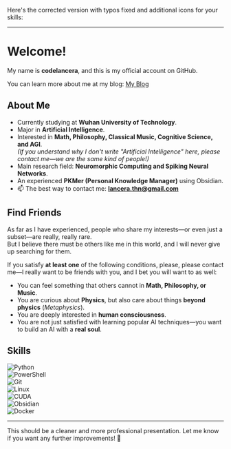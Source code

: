 Here's the corrected version with typos fixed and additional icons for your skills:

---

# Welcome!

My name is **codelancera**, and this is my official account on GitHub.

You can learn more about me at my blog: [My Blog](https://codelancera-offical.github.io/My-Blog)

## About Me

- Currently studying at **Wuhan University of Technology**.  
- Major in **Artificial Intelligence**.  
- Interested in **Math, Philosophy, Classical Music, Cognitive Science, and AGI**.  
  *(If you understand why I don't write "Artificial Intelligence" here, please contact me—we are the same kind of people!)*  
- Main research field: **Neuromorphic Computing and Spiking Neural Networks**.  
- An experienced **PKMer (Personal Knowledge Manager)** using Obsidian.  
- 📫 The best way to contact me: **lancera.thn@gmail.com**  

## Find Friends

As far as I have experienced, people who share my interests—or even just a subset—are really, really rare.  
But I believe there must be others like me in this world, and I will never give up searching for them.  

If you satisfy **at least one** of the following conditions, please, please contact me—I really want to be friends with you, and I bet you will want to as well:

- You can feel something that others cannot in **Math, Philosophy, or Music**.  
- You are curious about **Physics**, but also care about things **beyond physics** (*Metaphysics*).  
- You are deeply interested in **human consciousness**.  
- You are not just satisfied with learning popular AI techniques—you want to build an AI with a **real soul**.  

## Skills

![Python](https://img.shields.io/badge/-Python-3776AB?style=flat&logo=python&logoColor=white)  
![PowerShell](https://img.shields.io/badge/-PowerShell-5391FE?style=flat&logo=powershell&logoColor=white)  
![Git](https://img.shields.io/badge/-Git-F05032?style=flat&logo=git&logoColor=white)  
![Linux](https://img.shields.io/badge/-Linux-FCC624?style=flat&logo=linux&logoColor=black)  
![CUDA](https://img.shields.io/badge/-CUDA-76B900?style=flat&logo=nvidia&logoColor=white)  
![Obsidian](https://img.shields.io/badge/-Obsidian-483699?style=flat&logo=obsidian&logoColor=white)  
![Docker](https://img.shields.io/badge/-Docker-2496ED?style=flat&logo=docker&logoColor=white)  

---

This should be a cleaner and more professional presentation. Let me know if you want any further improvements! 🚀
